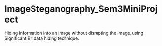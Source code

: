 # ImageSteganography_Sem3MiniProject
Hiding information into an image without disrupting the image, using Significant Bit data hiding technique. 
